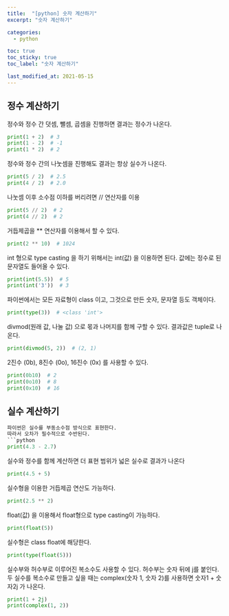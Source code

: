 ```yaml
---
title:  "[python] 숫자 계산하기"
excerpt: "숫자 계산하기"

categories:
  - python

toc: true
toc_sticky: true
toc_label: "숫자 계산하기"

last_modified_at: 2021-05-15
---
```


## 정수 계산하기
정수와 정수 간 덧셈, 뺄셈, 곱셈을 진행하면 결과는 정수가 나온다.
```python
print(1 + 2)  # 3
print(1 - 2)  # -1
print(1 * 2)  # 2
```

정수와 정수 간의 나눗셈을 진행해도 결과는 항상 실수가 나온다.
```python
print(5 / 2)  # 2.5
print(4 / 2)  # 2.0
```

나눗셈 이후 소수점 이하를 버리려면 // 연산자를 이용
```python
print(5 // 2)  # 2
print(4 // 2)  # 2
```

거듭제곱을 ** 연산자를 이용해서 할 수 있다.
```python
print(2 ** 10)  # 1024
```

int 형으로 type casting 을 하기 위해서는 int(값) 을 이용하면 된다.
값에는 정수로 된 문자열도 들어올 수 있다.
```python
print(int(5.5))  # 5
print(int('3'))  # 3
```

파이썬에서는 모든 자료형이 class 이고, 그것으로 만든 숫자, 문자열 등도 객체이다.
```python
print(type(3))  # <class 'int'>
```

divmod(원래 값, 나눌 값) 으로 몫과 나머지를 함께 구할 수 있다.
결과값은 tuple로 나온다.
```python
print(divmod(5, 2))  # (2, 1)
```

2진수 (0b), 8진수 (0o), 16진수 (0x) 를 사용할 수 있다.
```python
print(0b10)  # 2
print(0o10)  # 8
print(0x10)  # 16
```

## 실수 계산하기
```python
파이썬은 실수를 부동소수점 방식으로 표현한다.
따라서 오차가 필수적으로 수반된다.
```python
print(4.3 - 2.7)
```

실수와 정수를 함께 계산하면 더 표현 범위가 넓은 실수로 결과가 나온다
```python
print(4.5 + 5)
```

실수형을 이용한 거듭제곱 연산도 가능하다.
```python
print(2.5 ** 2)
```

float(값) 을 이용해서 float형으로 type casting이 가능하다.
```python
print(float(5))
```

실수형은  class float에 해당한다.
```python
print(type(float(5)))
```

실수부와 허수부로 이루어진 복소수도 사용할 수 있다.
허수부는 숫자 뒤에 j를 붙인다.
두 실수를 복소수로 만들고 싶을 때는 complex(숫자 1, 숫자 2)를 사용하면 숫자1 + 숫자2j 가 나온다.
```python
print(1 + 2j)
print(complex(1, 2))
```